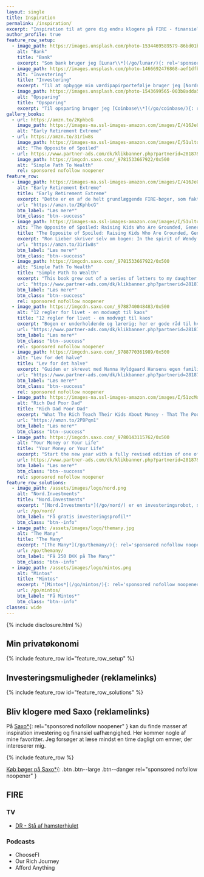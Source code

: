 ```yaml
---
layout: single
title: Inspiration
permalink: /inspiration/
excerpt: "Inspiration til at gøre dig endnu klogere på FIRE - finansiel frihed og tidlig pensionering."
author_profile: true
feature_row_setup:
  - image_path: https://images.unsplash.com/photo-1534469589579-86bd01bc003a?ixlib=rb-1.2.1&ixid=eyJhcHBfaWQiOjEyMDd9&auto=format&fit=crop&w=400&q=80
    alt: "Bank"
    title: "Bank"
    excerpt: "Som bank bruger jeg [Lunar\\*](/go/lunar/){: rel='sponsored nofollow noopener' }, og dem kan jeg sagtens anbefale. Desuden bruger jeg [Revolut\\*](/go/revolut/){: rel='sponsored nofollow noopener' } til gratis valutaveksling. Begge kan man oprette gratis og der er få gebyrer."
  - image_path: https://images.unsplash.com/photo-1466692476868-aef1dfb1e735?ixlib=rb-1.2.1&ixid=eyJhcHBfaWQiOjEyMDd9&auto=format&fit=crop&w=400&q=80
    alt: "Investering"
    title: "Investering"
    excerpt: "Til at opbygge min værdipapirportefølje bruger jeg [Nordnet\\*](/go/nordnet/){: rel='nofollow noopener' } til min månedsopsparing og aldersopsparing, og så bruger jeg [SaxoInvestor\\*](/go/saxoinvestor/){: rel='nofollow noopener' } til min aktiesparekonto. Jeg tracker mine porteføljer gratis med [Atlaz\\*](/go/atlaz/){: rel='sponsored nofollow noopener' }."
  - image_path: https://images.unsplash.com/photo-1543699565-003b8adda5fc?ixlib=rb-1.2.1&ixid=eyJhcHBfaWQiOjEyMDd9&auto=format&fit=crop&w=400&q=60
    alt: "Opsparing"
    title: "Opsparing"
    excerpt: "Til opsparing bruger jeg [Coinbase\\*](/go/coinbase/){: rel='sponsored nofollow noopener' } og [Kraken\\*](/go/kraken/){: rel='sponsored nofollow noopener' } til at købe Bitcoins. Desuden bruger jeg [Norwegian\\*](/go/norwegian){: rel='nofollow noopener' } til en opsparingskonto."
gallery_books:
  - url: https://amzn.to/2KphbcG
    image_path: https://images-na.ssl-images-amazon.com/images/I/416JeQSqokL._SX331_BO1,204,203,200_.jpg
    alt: "Early Retirement Extreme"
  - url: https://amzn.to/31riw8s
    image_path: https://images-na.ssl-images-amazon.com/images/I/51ultoit2OL._SX330_BO1,204,203,200_.jpg
    alt: "The Opposite of Spoiled"
  - url: https://www.partner-ads.com/dk/klikbanner.php?partnerid=28187&bannerid=43264&htmlurl=https://www.saxo.com/dk/the-simple-path-to-wealth_j-l-collins_paperback_9781533667922
    image_path: https://imgcdn.saxo.com/_9781533667922/0x500
    alt: "Simple Path To Wealth"
    rel: sponsored nofollow noopener
feature_row:
  - image_path: https://images-na.ssl-images-amazon.com/images/I/416JeQSqokL._SX331_BO1,204,203,200_.jpg
    alt: "Early Retirement Extreme"
    title: "Early Retirement Extreme"
    excerpt: "Dette er en af de helt grundlæggende FIRE-bøger, som faktisk er skrevet af danske Jacob Lund Fisker, som har bosat sig i USA. Han skriver - A strategic combination of smart financial choices, simple living, and increased self-reliance brought me financial independence at 30 and allowed me to retire from my profession at 33. Early Retirement Extreme shows how I did it and how anyone can formulate their own plan for financial independence."
    url: "https://amzn.to/2KphbcG"
    btn_label: "Læs mere*"
    btn_class: "btn--success"
  - image_path: https://images-na.ssl-images-amazon.com/images/I/51ultoit2OL._SX330_BO1,204,203,200_.jpg
    alt: "The Opposite of Spoiled: Raising Kids Who Are Grounded, Generous, and Smart About Money"
    title: "The Opposite of Spoiled: Raising Kids Who Are Grounded, Generous, and Smart About Money"
    excerpt: "Ron Lieber skriver selv om bogen: In the spirit of Wendy Mogel’s The Blessing of a Skinned Knee and Po Bronson and Ashley Merryman’s Nurture Shock, New York Times “Your Money” columnist Ron Lieber delivers a taboo-shattering manifesto that explains how talking openly to children about money can help parents raise modest, patient, grounded young adults who are financially wise beyond their years."
    url: "https://amzn.to/31riw8s"
    btn_label: "Læs mere*"
    btn_class: "btn--success"
  - image_path: https://imgcdn.saxo.com/_9781533667922/0x500
    alt: "Simple Path To Wealth"
    title: "Simple Path To Wealth"
    excerpt: "This book grew out of a series of letters to my daughter concerning various things-mostly about money and investing-she was not yet quite ready to hear. Since money is the single most powerful tool we have for navigating this complex world we've created, understanding it is critical."
    url: "https://www.partner-ads.com/dk/klikbanner.php?partnerid=28187&bannerid=43264&htmlurl=https://www.saxo.com/dk/the-simple-path-to-wealth_j-l-collins_paperback_9781533667922"
    btn_label: "Læs mere*"
    btn_class: "btn--success"
    rel: sponsored nofollow noopener
  - image_path: https://imgcdn.saxo.com/_9788740048483/0x500
    alt: "12 regler for livet - en modvægt til kaos"
    title: "12 regler for livet - en modvægt til kaos"
    excerpt: "Bogen er underholdende og lærerig; her er gode råd til hvordan man griber livet an, men her er også uvurderlig viden om en lang række emner, som du måske slet ikke troede, du havde brug for."
    url: "https://www.partner-ads.com/dk/klikbanner.php?partnerid=28187&bannerid=43264&htmlurl=https://www.saxo.com/dk/12-regler-for-livet_jordan-b-peterson_haeftet_9788740048483"
    btn_label: "Læs mere*"
    btn_class: "btn--success"
    rel: sponsored nofollow noopener
  - image_path: https://imgcdn.saxo.com/_9788770361989/0x500
    alt: "Lev for det halve"
    title: "Lev for det halve"
    excerpt: "Guiden er skrevet med Nanna Hyldgaard Hansens egen familie som eksempel, da de engang selv tog beslutningen om ikke længere at kæmpe om at få tid til både familieliv og arbejde. Løsningen var, at de skar både forbrug og arbejde ned til det halve, men uden at gå på kompromis med alle de ting, der var vigtige for familien."
    url: "https://www.partner-ads.com/dk/klikbanner.php?partnerid=28187&bannerid=43264&htmlurl=https://www.saxo.com/dk/lev-for-det-halve-og-faa-familieliv-forbrug-og-arbejde-i-balance_nanna-hyldgaard-hansen_indbundet_9788770361989?dfw_tracker=13098-65212135&gclid=CjwKCAjwm4rqBRBUEiwAwaWjjDb6kC--xAhQxUiTb6Sc3XqRGxZpEFTcz9XPGGmq8Se5ZvjQ0D91GxoCOnEQAvD_BwE"
    btn_label: "Læs mere*"
    btn_class: "btn--success"
    rel: sponsored nofollow noopener
  - image_path: https://images-na.ssl-images-amazon.com/images/I/51zcMqY7GQL.jpg
    alt: "Rich Dad Poor Dad"
    title: "Rich Dad Poor Dad"
    excerpt: "What The Rich Teach Their Kids About Money - That The Poor And Middle Class Do Not!"
    url: "https://amzn.to/2PBPqm1"
    btn_label: "Læs mere*"
    btn_class: "btn--success"
  - image_path: https://imgcdn.saxo.com/_9780143115762/0x500
    alt: "Your Money or Your Life"
    title: "Your Money or Your Life"
    excerpt: "Start the new year with a fully revised edition of one of the most influential books ever written on personal finance with more than a million copies sold"
    url: https://www.partner-ads.com/dk/klikbanner.php?partnerid=28187&bannerid=43264&htmlurl=https://www.saxo.com/dk/your-money-or-your-life_vicki-robin_paperback_9780143115762
    btn_label: "Læs mere*"
    btn_class: "btn--success"
    rel: sponsored nofollow noopener
feature_row_solutions:
  - image_path: /assets/images/logo/nord.png
    alt: "Nord.Investments"
    title: "Nord.Investments"
    excerpt: "[Nord.Investments*](/go/nord/) er en investeringsrobot, som ud fra din risikoprofil automatisk sætter dine investeringer op for et relativt lille beløb."
    url: /go/nord/
    btn_label: "Få gratis investeringsprofil*"
    btn_class: "btn--info"
  - image_path: /assets/images/logo/themany.jpg
    alt: "The Many"
    title: "The Many"
    excerpt: "[The Many*](/go/themany/){: rel='sponsored nofollow noopener' } gør det let at lave ejendomsinvesteringer uden selv at skulle stå for administrationen og udlejningen af ejendommene. Du investere i ejendomme for helt ned til 5.000 DKK."
    url: /go/themany/
    btn_label: "Få 250 DKK på The Many*"
    btn_class: "btn--info"
  - image_path: /assets/images/logo/mintos.png
    alt: "Mintos"
    title: "Mintos"
    excerpt: "[Mintos*](/go/mintos/){: rel='sponsored nofollow noopener' } er den største europæiske crowdlending-platform, hvor du får adgang til et meget diversificeret lånemarked og tjen mere end 9%+"
    url: /go/mintos/
    btn_label: "Få Mintos*"
    btn_class: "btn--info"
classes: wide
---
```


{% include disclosure.html %}

## Min privatøkonomi

{% include feature_row id="feature_row_setup" %}

## Investeringsmuligheder (reklamelinks)

{% include feature_row id="feature_row_solutions" %}

## Bliv klogere med Saxo (reklamelinks)

På [Saxo\*](https://www.partner-ads.com/dk/klikbanner.php?partnerid=28187&bannerid=43264){: rel="sponsored nofollow noopener" } kan du finde masser af inspiration investering og finansiel uafhængighed. Her kommer nogle af mine favoritter. Jeg forsøger at læse mindst en time dagligt om emner, der intereserer mig.

{% include feature_row %}

[Køb bøger på Saxo\*](https://www.partner-ads.com/dk/klikbanner.php?partnerid=28187&bannerid=43264){: .btn .btn--large .btn--danger rel="sponsored nofollow noopener" }

## FIRE

### TV

- [DR - Stå af hamsterhjulet](https://www.dr.dk/drtv/program/staa-af-hamsterhjulet-_-med-penge-nok-til-resten-af-livet_78056)

### Podcasts

- ChooseFI
- Our Rich Journey
- Afford Anything
